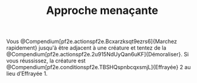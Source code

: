 ﻿---
# ATTENTION : Ne modifiez pas ce fichier
# Ce fichier est généré automatiquement par un script d'après les données du module Foundry VTT officiel et de sa traduction
title: Approche menaçante
titleEn: Threatening Approach
id: W4M8L9WepGLamlHs
group: actions
---
<p><span>Vous @Compendium[pf2e.actionspf2e.Bcxarzksqt9ezrs6]{Marchez rapidement} jusqu'à être adjacent à une créature et tentez de la @Compendium[pf2e.actionspf2e.2u915NdUyQan6uKF]{Démoraliser}. Si vous réussissez, la créature est @Compendium[pf2e.conditionspf2e.TBSHQspnbcqxsmjL]{Effrayée} 2 au lieu d’Effrayée 1.&nbsp;</span></p>
